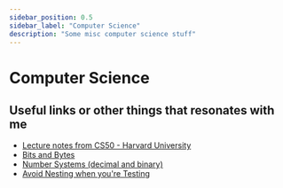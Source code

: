 ```yaml
---
sidebar_position: 0.5
sidebar_label: "Computer Science"
description: "Some misc computer science stuff"
---
```


# Computer Science

## Useful links or other things that resonates with me

- [Lecture notes from CS50 - Harvard University](https://cs50.harvard.edu/x/2023/notes/0/)
- [Bits and Bytes](https://web.stanford.edu/class/cs101/bits-bytes.html)
- [Number Systems (decimal and binary)](https://cs50.harvard.edu/ap/2020/assets/pdfs/binary.pdf)
- [Avoid Nesting when you're Testing](https://kentcdodds.com/blog/avoid-nesting-when-youre-testing)
